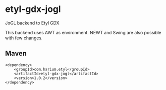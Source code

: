 # etyl-gdx-jogl
JoGL backend to Etyl GDX

This backend uses AWT as environment. NEWT and Swing are also possible with few changes.

## Maven
```
<dependency>
    <groupId>com.harium.etyl</groupId>
    <artifactId>etyl-gdx-jogl</artifactId>
    <version>1.0.2</version>
</dependency>
```
